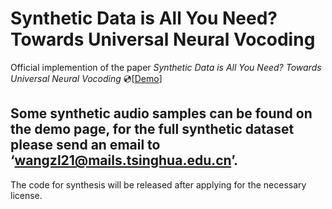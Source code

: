 # Synthetic Data is All You Need? Towards Universal Neural Vocoding
Official implemention of the paper *Synthetic Data is All You Need? Towards Universal Neural Vocoding*
:cd:[[Demo](https://zerlinwang.github.io/synthcoder)]

Some synthetic audio samples can be found on the demo page, for the full synthetic dataset please send an email to ‘wangzl21@mails.tsinghua.edu.cn’. 
---
The code for synthesis will be released after applying for the necessary license.
